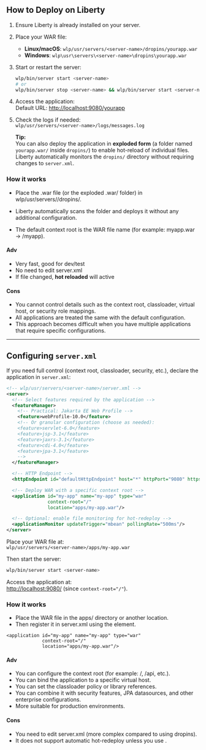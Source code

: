 ## How to Deploy on Liberty

1. Ensure Liberty is already installed on your server.

2. Place your WAR file:
   - **Linux/macOS**: `wlp/usr/servers/<server-name>/dropins/yourapp.war`  
   - **Windows**: `wlp\usr\servers\<server-name>\dropins\yourapp.war`

3. Start or restart the server:
   ```bash
   wlp/bin/server start <server-name>
   # or
   wlp/bin/server stop <server-name> && wlp/bin/server start <server-name>
   ```

4. Access the application:  
   Default URL: [http://localhost:9080/yourapp](http://localhost:9080/yourapp)

5. Check the logs if needed:  
   `wlp/usr/servers/<server-name>/logs/messages.log`

   **Tip:**  
   You can also deploy the application in **exploded form** (a folder named `yourapp.war/` inside `dropins/`) to enable hot-reload of individual files.  
   Liberty automatically monitors the `dropins/` directory without requiring changes to `server.xml`.

### How it works
  - Place the .war file (or the exploded .war/ folder) in wlp/usr/servers/<server-name>/dropins/.

  - Liberty automatically scans the folder and deploys it without any additional configuration.

  - The default context root is the WAR file name (for example: myapp.war → /myapp).

  #### Adv
  -  Very fast, good for dev/test
  -  No need to edit server.xml
  -  If file changed, **hot reloaded** will active

  #### Cons
  -  You cannot control details such as the context root, classloader, virtual host, or security role mappings.
  -  All applications are treated the same with the default configuration.
  -  This approach becomes difficult when you have multiple applications that require specific configurations.
---

## Configuring `server.xml`

If you need full control (context root, classloader, security, etc.), declare the application in `server.xml`:

```xml
<!-- wlp/usr/servers/<server-name>/server.xml -->
<server>
  <!-- Select features required by the application -->
  <featureManager>
    <!-- Practical: Jakarta EE Web Profile -->
    <feature>webProfile-10.0</feature>
    <!-- Or granular configuration (choose as needed):
    <feature>servlet-6.0</feature>
    <feature>jsp-3.1</feature>
    <feature>jaxrs-3.1</feature>
    <feature>cdi-4.0</feature>
    <feature>jpa-3.1</feature>
    -->
  </featureManager>

  <!-- HTTP Endpoint -->
  <httpEndpoint id="defaultHttpEndpoint" host="*" httpPort="9080" httpsPort="9443"/>

  <!-- Deploy WAR with a specific context root -->
  <application id="my-app" name="my-app" type="war"
               context-root="/"
               location="apps/my-app.war"/>

  <!-- Optional: enable file monitoring for hot-redeploy -->
  <applicationMonitor updateTrigger="mbean" pollingRate="500ms"/>
</server>
```

Place your WAR file at:  
`wlp/usr/servers/<server-name>/apps/my-app.war`

Then start the server:
```bash
wlp/bin/server start <server-name>
```

Access the application at:  
[http://localhost:9080/](http://localhost:9080/) (since `context-root="/"`).

### How it works

- Place the WAR file in the apps/ directory or another location.
- Then register it in server.xml using the <application> element.

```
<application id="my-app" name="my-app" type="war"
             context-root="/"
             location="apps/my-app.war"/>
```

#### Adv
  - You can configure the context root (for example: /, /api, etc.).
  - You can bind the application to a specific virtual host.
  - You can set the classloader policy or library references.
  - You can combine it with security features, JPA datasources, and other enterprise configurations.
  - More suitable for production environments.

#### Cons
  - You need to edit server.xml (more complex compared to using dropins).
  - It does not support automatic hot-redeploy unless you use <applicationMonitor>.
